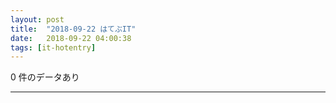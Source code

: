 ```yaml
---
layout: post
title:  "2018-09-22 はてぶIT"
date:   2018-09-22 04:00:38
tags: [it-hotentry]
---
```

0 件のデータあり

<hr>
